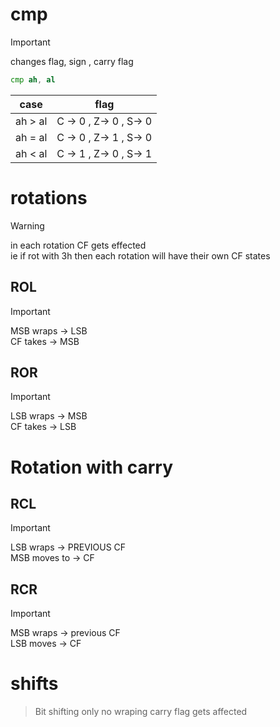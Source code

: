 # cmp
> [!IMPORTANT]
> changes flag, sign , carry flag


```asm
cmp ah, al
```
|case|flag|
|---|---|
|ah > al| C -> 0 , Z-> 0 , S-> 0|
|ah = al| C -> 0 , Z-> 1 , S-> 0|
|ah < al| C -> 1 , Z-> 0 , S-> 1|


# rotations
> [!WARNING]
> in each rotation CF gets effected</br>
> ie if rot with 3h then each rotation will have their own CF states

## ROL 
> [!IMPORTANT]
> MSB wraps -> LSB</br>
> CF takes -> MSB

## ROR 
> [!IMPORTANT]
> LSB wraps -> MSB </br>
> CF takes -> LSB

# Rotation with carry 
## RCL
> [!IMPORTANT]
> LSB wraps -> PREVIOUS CF </br>
> MSB moves to -> CF

## RCR 
> [!IMPORTANT]
> MSB wraps -> previous CF</br>
> LSB moves -> CF


# shifts
> Bit shifting only
> no wraping 
> carry flag gets affected

